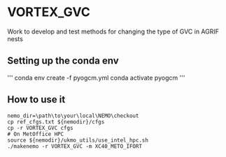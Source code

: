 # VORTEX_GVC
Work to develop and test methods for changing the type of GVC in AGRIF nests

## Setting up the conda env
'''
conda env create -f pyogcm.yml
conda activate pyogcm
'''

## How to use it

```
nemo_dir=\path\to\your\local\NEMO\checkout
cp ref_cfgs.txt ${nemodir}/cfgs
cp -r VORTEX_GVC cfgs
# On MetOffice HPC
source ${nemodir}/ukmo_utils/use_intel_hpc.sh
./makenemo -r VORTEX_GVC -m XC40_METO_IFORT
```

